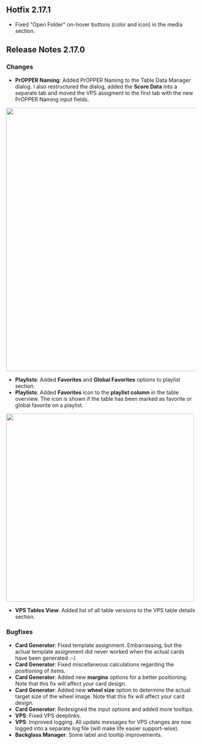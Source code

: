 ## Hotfix 2.17.1

- Fixed "Open Folder" on-hover buttons (color and icon) in the media section. 

## Release Notes 2.17.0

### Changes

- **PrOPPER Naming**: Added PrOPPER Naming to the Table Data Manager dialog. I also restructured the dialog, added the **Score Data** into a separate tab and moved the VPS assigment to the first tab with the new PrOPPER Naming input fields.

<img src="https://raw.githubusercontent.com/syd711/vpin-studio/main/documentation/tables/propper-naming.png" width="700" />

- **Playlists**: Added **Favorites** and **Global Favorites** options to playlist section.  
- **Playlists**: Added **Favorites** icon to the **playlist column** in the table overview. The icon is shown if the table has been marked as favorite or global favorite on a playlist.

<img src="https://raw.githubusercontent.com/syd711/vpin-studio/main/documentation/tables/favorites-icon.png" width="500" />
  
- **VPS Tables View**: Added list of all table versions to the VPS table details section.

### Bugfixes

- **Card Generator**: Fixed template assignment. Embarrassing, but the actual template assignment did never worked when the actual cards have been generated :-/.
- **Card Generator**: Fixed miscellaneous calculations regarding the positioning of items.
- **Card Generator**: Added new **margins** options for a better positioning. Note that this fix will affect your card design.
- **Card Generator**: Added new **wheel size** option to determine the actual target size of the wheel image. Note that this fix will affect your card design.
- **Card Generator**: Redesigned the input options and added more tooltips.
- **VPS**: Fixed VPS deeplinks.
- **VPS**: Improved logging. All update messages for VPS changes are now logged into a separate log file (will make life easier support-wise).
- **Backglass Manager**: Some label and tooltip improvements.

